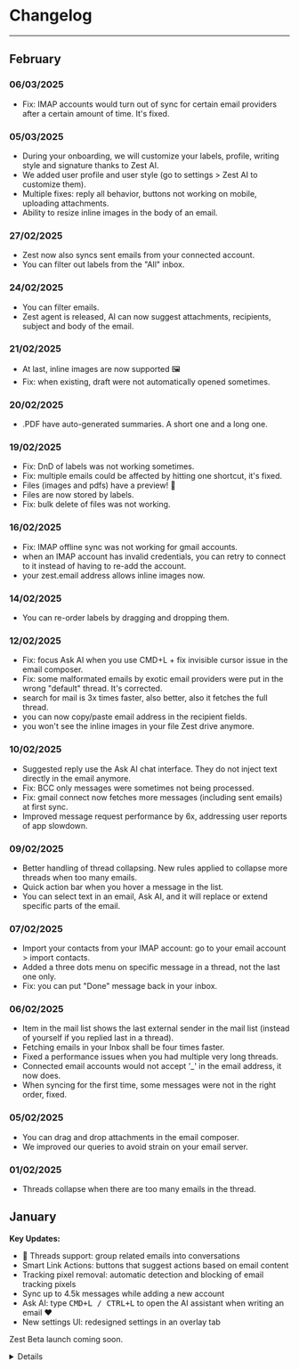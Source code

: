 # Changelog

---

## February


### 06/03/2025
- Fix: IMAP accounts would turn out of sync for certain email providers after a certain amount of time. It's fixed.

### 05/03/2025
- During your onboarding, we will customize your labels, profile, writing style and signature thanks to Zest AI.
- We added user profile and user style (go to settings > Zest AI to customize them).
- Multiple fixes: reply all behavior, buttons not working on mobile, uploading attachments.
- Ability to resize inline images in the body of an email.

### 27/02/2025
- Zest now also syncs sent emails from your connected account.
- You can filter out labels from the "All" inbox.

### 24/02/2025
- You can filter emails.
- Zest agent is released, AI can now suggest attachments, recipients, subject and body of the email.

### 21/02/2025
- At last, inline images are now supported 🖼️
- Fix: when existing, draft were not automatically opened sometimes.

### 20/02/2025
- .PDF have auto-generated summaries. A short one and a long one.

### 19/02/2025
- Fix: DnD of labels was not working sometimes.
- Fix: multiple emails could be affected by hitting one shortcut, it's fixed.
- Files (images and pdfs) have a preview! 📸
- Files are now stored by labels.
- Fix: bulk delete of files was not working.

### 16/02/2025
- Fix: IMAP offline sync was not working for gmail accounts.
- when an IMAP account has invalid credentials, you can retry to connect to it instead of having to re-add the account.
- your zest.email address allows inline images now.

### 14/02/2025
- You can re-order labels by dragging and dropping them.

### 12/02/2025
- Fix: focus Ask AI when you use CMD+L + fix invisible cursor issue in the email composer.
- Fix: some malformated emails by exotic email providers were put in the wrong "default" thread. It's corrected.
- search for mail is 3x times faster, also better, also it fetches the full thread.
- you can now copy/paste email address in the recipient fields.
- you won't see the inline images in your file Zest drive anymore.

### 10/02/2025
- Suggested reply use the Ask AI chat interface. They do not inject text directly in the email anymore.
- Fix: BCC only messages were sometimes not being processed.
- Fix: gmail connect now fetches more messages (including sent emails) at first sync.
- Improved message request performance by 6x, addressing user reports of app slowdown.

### 09/02/2025
- Better handling of thread collapsing. New rules applied to collapse more threads when too many emails.
- Quick action bar when you hover a message in the list.
- You can select text in an email, Ask AI, and it will replace or extend specific parts of the email.

### 07/02/2025
- Import your contacts from your IMAP account: go to your email account > import contacts.
- Added a three dots menu on specific message in a thread, not the last one only.
- Fix: you can put "Done" message back in your inbox.

### 06/02/2025
- Item in the mail list shows the last external sender in the mail list (instead of yourself if you replied last in a thread).
- Fetching emails in your Inbox shall be four times faster.
- Fixed a performance issues when you had multiple very long threads.
- Connected email accounts would not accept '_' in the email address, it now does.
- When syncing for the first time, some messages were not in the right order, fixed.

### 05/02/2025
- You can drag and drop attachments in the email composer.
- We improved our queries to avoid strain on your email server.

### 01/02/2025
- Threads collapse when there are too many emails in the thread.


## January

**Key Updates:**
- 🧵 Threads support: group related emails into conversations
- Smart Link Actions: buttons that suggest actions based on email content
- Tracking pixel removal: automatic detection and blocking of email tracking pixels
- Sync up to 4.5k messages while adding a new account
- Ask AI: type <kbd>CMD+L / CTRL+L</kbd> to open the AI assistant when writing an email ❤️
- New settings UI: redesigned settings in an overlay tab

Zest Beta launch coming soon.


<details>
<summary>Details</summary>

### 30/01/2025
last day of the month? or maybe not, never knew how to figure out. OK, nevermind, actually there are 31 days in January.

- IMAP now syncs up your mailbox up to 4500 messages (including SENT and INBOX messages)
- Emails are received more quickly
- Ask AI: type <kbd>CMD+L / CTRL+L</kbd> to open the AI assistant when writing an email ❤️
- big improvements on email rendering, especially on mobile (rich emails were particularly bad)

### 27/01/2025
- Threads 🧵. Long wait, but they are finally here.

### 24/01/2025
- Settings are now in a overlay tab + revamp of the UI.

### 23/01/2025
- Fix error in onboarding when adding an IMAP or SMTP method.
- You can trigger suggested actions on links with keyboard.
- Better error handling for sending/receiving emails.
- Fix: no more wrong draft replies.
- Fix: line breaks are now rendered correctly in your sent emails.

### 22/01/2025
- Added the Link Actions ability (blue buttons in the action bar), suggesting actions based on the email content.
- Labels are now in a sheet on the right of your screen, allowing edition while staying on the same page.
- Fixes: click on some buttons didn't work on mobile
- You can use arrows to navigate through your emails.


### 20/01/2025
- Fix: IMAP sync was only fetching the last message. This was especially problematic when onboarding.
- Removed autocomplete feature.
- Better actions by improving automated email detection.
- Automatically remove tracking pixels from emails. You'll see a 🔍 icon in the top bar with a warning if there are any.

### 19/01/2025
- Fix: Post-payment redirect during onboarding.
- Removed email categories (Primary/Updates/Promotional).
- Simplified UI: Use labels for categorization instead.
- Created a changelog page to keep you updated 👀
</details>
